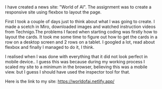 I have created a news site: "World of AI". The assignment was to create a responsive site using flexbox to layout the page.  

First I took a couple of days just to think about what I was going to create. I made a scetch in Miro, downloaded images and watched instruction videos from Technigo.The problems I faced when starting coding was firstly how to layout the cards. It took me some time to figure out how to get the cards in a row on a desktop screen and 2 rows on a tablet. I googled a lot, read about flexbox and finally I managed to do it, I think. 

I realised when I was done with everything that it did not look perfect in mobile device.. I guess this was because during my working process I scaled my site to a minimum in the browser, believing this was a mobile view. but I guess I should have used the inspector tool for that. 

Here is the link to my site: https://worldofai.netlify.app/
